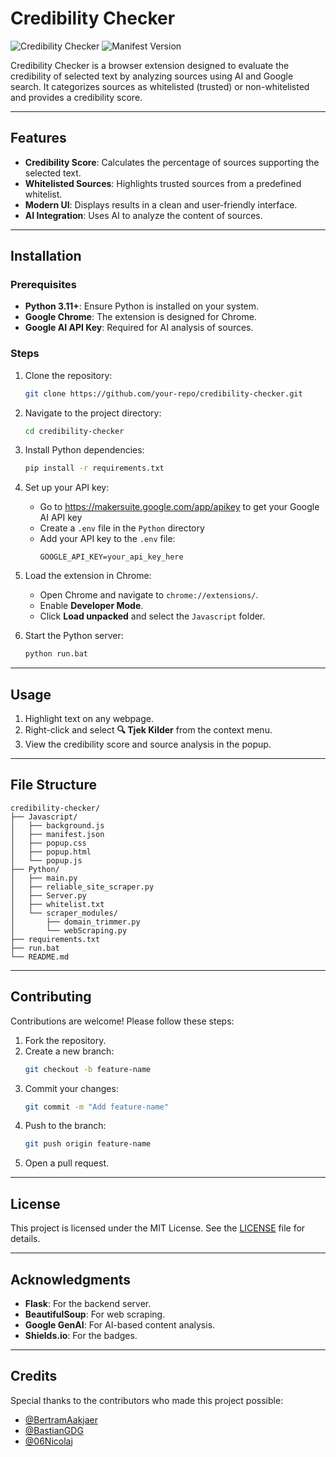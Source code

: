 # Credibility Checker

![Credibility Checker](https://img.shields.io/badge/Version-1.0-blue.svg) ![Manifest Version](https://img.shields.io/badge/Manifest%20Version-3-green.svg)

Credibility Checker is a browser extension designed to evaluate the credibility of selected text by analyzing sources using AI and Google search. It categorizes sources as whitelisted (trusted) or non-whitelisted and provides a credibility score.

---

## Features

- **Credibility Score**: Calculates the percentage of sources supporting the selected text.
- **Whitelisted Sources**: Highlights trusted sources from a predefined whitelist.
- **Modern UI**: Displays results in a clean and user-friendly interface.
- **AI Integration**: Uses AI to analyze the content of sources.

---

## Installation

### Prerequisites

- **Python 3.11+**: Ensure Python is installed on your system.
- **Google Chrome**: The extension is designed for Chrome.
- **Google AI API Key**: Required for AI analysis of sources.

### Steps

1. Clone the repository:
   ```bash
   git clone https://github.com/your-repo/credibility-checker.git
   ```

2. Navigate to the project directory:
   ```bash
   cd credibility-checker
   ```

3. Install Python dependencies:
   ```bash
   pip install -r requirements.txt
   ```

4. Set up your API key:
   - Go to https://makersuite.google.com/app/apikey to get your Google AI API key
   - Create a `.env` file in the `Python` directory
   - Add your API key to the `.env` file:
     ```
     GOOGLE_API_KEY=your_api_key_here
     ```

5. Load the extension in Chrome:
   - Open Chrome and navigate to `chrome://extensions/`.
   - Enable **Developer Mode**.
   - Click **Load unpacked** and select the `Javascript` folder.

6. Start the Python server:
   ```bash
   python run.bat
   ```

---

## Usage

1. Highlight text on any webpage.
2. Right-click and select **🔍 Tjek Kilder** from the context menu.
3. View the credibility score and source analysis in the popup.

---

## File Structure

```
credibility-checker/
├── Javascript/
│   ├── background.js
│   ├── manifest.json
│   ├── popup.css
│   ├── popup.html
│   └── popup.js
├── Python/
│   ├── main.py
│   ├── reliable_site_scraper.py
│   ├── Server.py
│   ├── whitelist.txt
│   └── scraper_modules/
│       ├── domain_trimmer.py
│       └── webScraping.py
├── requirements.txt
├── run.bat
└── README.md
```

---

## Contributing

Contributions are welcome! Please follow these steps:

1. Fork the repository.
2. Create a new branch:
   ```bash
   git checkout -b feature-name
   ```
3. Commit your changes:
   ```bash
   git commit -m "Add feature-name"
   ```
4. Push to the branch:
   ```bash
   git push origin feature-name
   ```
5. Open a pull request.

---

## License

This project is licensed under the MIT License. See the [LICENSE](LICENSE) file for details.

---

## Acknowledgments

- **Flask**: For the backend server.
- **BeautifulSoup**: For web scraping.
- **Google GenAI**: For AI-based content analysis.
- **Shields.io**: For the badges.

---

## Credits

Special thanks to the contributors who made this project possible:

- [@BertramAakjaer](https://github.com/BertramAakjaer)
- [@BastianGDG](https://github.com/BastianGDG)
- [@06Nicolaj](https://github.com/06Nicolaj)